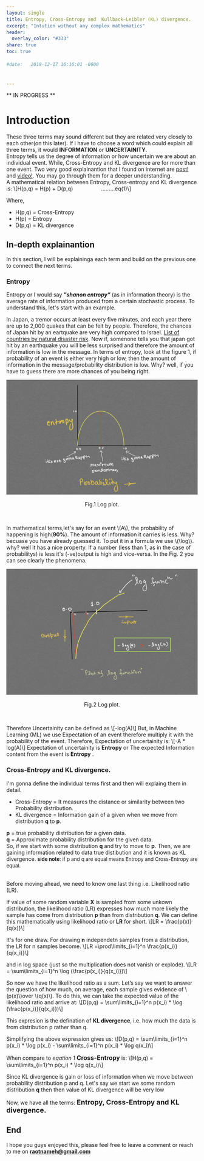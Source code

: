 ```yaml
---
layout: single
title: Entropy, Cross-Entropy and  Kullback–Leibler (KL) divergence.
excerpt: "Intution without any complex mathematics"
header:
  overlay_color: "#333"
share: true
toc: true

#date:   2019-12-17 16:16:01 -0600


---
```

<!-- For inline LaTex, MathJax looks for the \\( ... \\) delimiter. Hence to write a 2 = b 2 as an inline equation, use \\( a^2 = b^2 \\). For displayed equations, the delimiter is either \\[ ... \\]. And so to display a 2 = b 2 + c 2 we would write \\[ a^2 = b^2 + c^2 \\].
 -->

** IN PROGRESS **
<script type="text/javascript" async
  src="https://cdnjs.cloudflare.com/ajax/libs/mathjax/2.7.1/MathJax.js?config=TeX-AMS-MML_HTMLorMML">
</script>

# Introduction
These three terms may sound different but they are related very closely to each other(on this later). If I have to choose a word which could explain all three terms, it would **INFORMATION** or **UNCERTAINITY**.  
Entropy tells us the degree of information or how uncertain we are about an individual event. While, Cross-Entropy and KL divergence are for more than one event. Two very good explainantion that I found on internet are [post!](https://adventuresinmachinelearning.com/cross-entropy-kl-divergence/) and [video!](https://www.youtube.com/watch?v=ErfnhcEV1O8). You may go through them for a deeper understanding.  
A mathematical relation between Entropy, Cross-entropy and KL divergence is: \\[H(p,q) = H(p) + D(p,q) &ensp;&ensp;&ensp;&ensp;&ensp;&ensp;&ensp;&ensp;&ensp;&ensp;.........eq(1)\\]

Where,  
* H(p,q) =  Cross-Entropy  
* H(p) = Entropy  
* D(p,q) = KL divergence  

## In-depth explainantion
In this section, I will be explaininga each term and build on the previous one to connect the next terms.
### Entropy
Entropy or I would say **_"shanon entropy"_** (as in information theory) is the average rate of information produced from a certain stochastic process. To understand this, let's start with an example.  

In Japan, a tremor occurs at least every five minutes, and each year there are up to 2,000 quakes that can be felt by people. Therefore, the chances of Japan hit by an eartquake are very high compared to Israel. [List of countries by natural disaster risk](https://en.wikipedia.org/wiki/List_of_countries_by_natural_disaster_risk). Now if, somenone tells you that japan got hit by an earthquake you will be less surprised and therefore the amount of information is low in the message. In terms of entropy, look at the figure 1, if probability of an event is either very high or low, then the amount of information in the message/probability distribution is low. Why? well, if you have to guess there are more chances of you being right. 

<p align='center'>
<img src="/assets/images/eck/evsp.jpg">
<figcaption align='center'>Fig.1 Log plot.</figcaption>
</p>

<br />  

In mathematical terms,let's say for an event \\(A\\), the probability of happening is high(**90%**). The amount of information it carries is less. Why? becuase you have already guessed it. To put it in a formula we use \\(\\log\\). why? well it has a nice property. If a number (less than 1, as in the case of probabilitys) is less it's (-ve)output is high and vice-versa. In the Fig. 2 you can see clearly the phenomena.


<p align='center'>
<img src="/assets/images/asr/log.jpg">
<figcaption align='center'>Fig.2 Log plot.</figcaption>
</p>

<br /> 

Therefore Uncertainity can be defined as \\[-log(A)\\]
But, in Machine Learning (ML) we use Expectation of an event therefore multiply it with the probability of the event. Therefore, Expectation of uncertainity is:  \\[-A * log(A)\\]
Expectation of uncertainity is **Entropy** or The  expected Information content from the event is **Entropy** .

### Cross-Entropy and KL divergence.
I'm gonna define the individual terms first and then will explaing them in detail.  

+ Cross-Entropy = It measures the distance or similarity between two Probability distribution.  
+ KL divergence = Information gain of a given when we move from distribution **q** to **p**.  

**p** = true probability distribution for a given data.  
**q** = Approximate probability distribution for the given data.  
So, if we start with some distribution **q** and try to move to **p**. Then, we are gaining information related to data true distibution and it is known as KL divergence.
<font size="2"> **side note**: if p and q are equal means Entropy and Cross-Entropy are equal. </font>  
<br />

Before moving ahead, we need to know one last thing i.e. Likelihood ratio (LR).  

If value of some random variable **X** is sampled from some unkown distribution, the likelihood ratio (LR) expresses how much more likely the sample has come from distribution **p** than from distribution **q**. We can define this mathematically using likelihood ratio or **LR** for short. \\[LR = \frac{p(x)}{q(x)}\\]  

 
It's for one draw. For drawing **n** independetn samples from a distribution, the LR for n samples become. \\[LR =\prod\limits_{i=1}^n \frac{p(x_i)}{q(x_i)}\\]

and in log space (just so the multiplication does not vanish or explode). \\[LR = \sum\limits_{i=1}^n \log (\frac{p(x_i)}{q(x_i)})\\]

So now we have the likelihood ratio as a sum. Let’s say we want to answer the question of how much, on average, each sample gives evidence of  \\(p(x)\\)over \\(q(x)\\). To do this, we can take the expected value of the likelihood ratio and arrive at: \\[D(p,q) = \sum\limits_{i=1}^n p(x_i) * \log (\frac{p(x_i)}{q(x_i)})\\]


This expresion is the defination of **KL divergence**, i.e. how much the data is from distribution p rather than q. 

Simplifying the above expression gives us: \\[D(p,q) = \sum\limits_{i=1}^n p(x_i) * \log p(x_i) - \sum\limits_{i=1}^n p(x_i) * \log q(x_i)\\]  

When compare to _eqation 1_ **<font size="3">Cross-Entropy </font>** is: \\[H(p,q) = \sum\limits_{i=1}^n p(x_i) * \log q(x_i)\\]   

Since KL divergence is gain or loss of information when we move between probability distribution p and q. Let's say we start we some random distribution **q** then then value of KL divergence will be very low

Now, we have all the terms:  **<font size='4'> Entropy, Cross-Entropy and KL divergence. </font>**

## End
I hope you guys enjoyed this, please feel free to leave a comment or reach to me on **raotnameh@gmail.com**